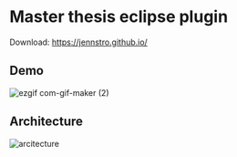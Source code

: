 # Master thesis eclipse plugin

Download: https://jennstro.github.io/

## Demo 

![ezgif com-gif-maker (2)](https://user-images.githubusercontent.com/48728008/148463121-da0c8b4c-8664-4f6a-94d3-f7cd7f66f41e.gif)

## Architecture 

![arcitecture](https://user-images.githubusercontent.com/48728008/151001283-69cd144b-766d-4972-97be-93d5a03f28a8.png)
